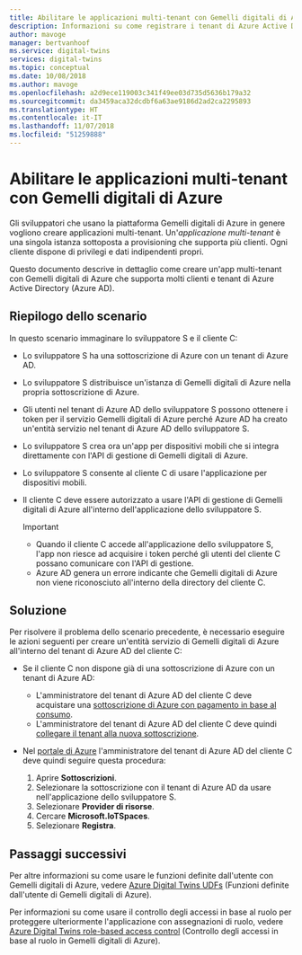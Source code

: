```yaml
---
title: Abilitare le applicazioni multi-tenant con Gemelli digitali di Azure | Microsoft Docs
description: Informazioni su come registrare i tenant di Azure Active Directory dei clienti con Gemelli digitali di Azure
author: mavoge
manager: bertvanhoof
ms.service: digital-twins
services: digital-twins
ms.topic: conceptual
ms.date: 10/08/2018
ms.author: mavoge
ms.openlocfilehash: a2d9ece119003c341f49ee03d735d5636b179a32
ms.sourcegitcommit: da3459aca32dcdbf6a63ae9186d2ad2ca2295893
ms.translationtype: HT
ms.contentlocale: it-IT
ms.lasthandoff: 11/07/2018
ms.locfileid: "51259888"
---
```

# <a name="enable-multitenant-applications-with-azure-digital-twins"></a>Abilitare le applicazioni multi-tenant con Gemelli digitali di Azure

Gli sviluppatori che usano la piattaforma Gemelli digitali di Azure in genere vogliono creare applicazioni multi-tenant. Un'*applicazione multi-tenant* è una singola istanza sottoposta a provisioning che supporta più clienti. Ogni cliente dispone di privilegi e dati indipendenti propri.

Questo documento descrive in dettaglio come creare un'app multi-tenant con Gemelli digitali di Azure che supporta molti clienti e tenant di Azure Active Directory (Azure AD).

## <a name="scenario-summary"></a>Riepilogo dello scenario

In questo scenario immaginare lo sviluppatore S e il cliente C:

- Lo sviluppatore S ha una sottoscrizione di Azure con un tenant di Azure AD.
- Lo sviluppatore S distribuisce un'istanza di Gemelli digitali di Azure nella propria sottoscrizione di Azure.
- Gli utenti nel tenant di Azure AD dello sviluppatore S possono ottenere i token per il servizio Gemelli digitali di Azure perché Azure AD ha creato un'entità servizio nel tenant di Azure AD dello sviluppatore S.
- Lo sviluppatore S crea ora un'app per dispositivi mobili che si integra direttamente con l'API di gestione di Gemelli digitali di Azure.
- Lo sviluppatore S consente al cliente C di usare l'applicazione per dispositivi mobili.
- Il cliente C deve essere autorizzato a usare l'API di gestione di Gemelli digitali di Azure all'interno dell'applicazione dello sviluppatore S.

  > [!IMPORTANT]
  > - Quando il cliente C accede all'applicazione dello sviluppatore S, l'app non riesce ad acquisire i token perché gli utenti del cliente C possano comunicare con l'API di gestione.
  > - Azure AD genera un errore indicante che Gemelli digitali di Azure non viene riconosciuto all'interno della directory del cliente C.

## <a name="solution"></a>Soluzione

Per risolvere il problema dello scenario precedente, è necessario eseguire le azioni seguenti per creare un'entità servizio di Gemelli digitali di Azure all'interno del tenant di Azure AD del cliente C:

- Se il cliente C non dispone già di una sottoscrizione di Azure con un tenant di Azure AD:

  - L'amministratore del tenant di Azure AD del cliente C deve acquistare una [sottoscrizione di Azure con pagamento in base al consumo](https://azure.microsoft.com/offers/ms-azr-0003p/).
  - L'amministratore del tenant di Azure AD del cliente C deve quindi [collegare il tenant alla nuova sottoscrizione](https://docs.microsoft.com/azure/active-directory/connect/active-directory-aadconnect).

- Nel [portale di Azure](https://portal.azure.com) l'amministratore del tenant di Azure AD del cliente C deve quindi seguire questa procedura:

  1. Aprire **Sottoscrizioni**.
  1. Selezionare la sottoscrizione con il tenant di Azure AD da usare nell'applicazione dello sviluppatore S.
  1. Selezionare **Provider di risorse**.
  1. Cercare **Microsoft.IoTSpaces**.
  1. Selezionare **Registra**.
  
## <a name="next-steps"></a>Passaggi successivi

Per altre informazioni su come usare le funzioni definite dall'utente con Gemelli digitali di Azure, vedere [Azure Digital Twins UDFs](how-to-user-defined-functions.md) (Funzioni definite dall'utente di Gemelli digitali di Azure).

Per informazioni su come usare il controllo degli accessi in base al ruolo per proteggere ulteriormente l'applicazione con assegnazioni di ruolo, vedere [Azure Digital Twins role-based access control](security-create-manage-role-assignments.md) (Controllo degli accessi in base al ruolo in Gemelli digitali di Azure).
